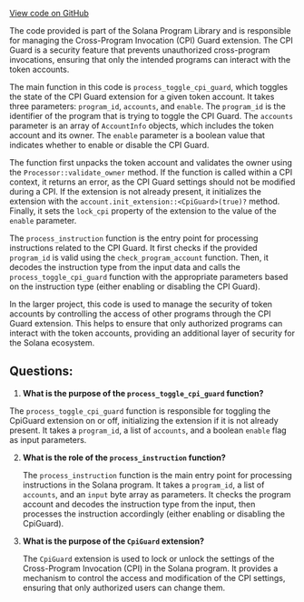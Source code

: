 [View code on GitHub](https://github.com/solana-labs/solana-program-library/token/program-2022/src/extension/cpi_guard/processor.rs)

The code provided is part of the Solana Program Library and is responsible for managing the Cross-Program Invocation (CPI) Guard extension. The CPI Guard is a security feature that prevents unauthorized cross-program invocations, ensuring that only the intended programs can interact with the token accounts.

The main function in this code is `process_toggle_cpi_guard`, which toggles the state of the CPI Guard extension for a given token account. It takes three parameters: `program_id`, `accounts`, and `enable`. The `program_id` is the identifier of the program that is trying to toggle the CPI Guard. The `accounts` parameter is an array of `AccountInfo` objects, which includes the token account and its owner. The `enable` parameter is a boolean value that indicates whether to enable or disable the CPI Guard.

The function first unpacks the token account and validates the owner using the `Processor::validate_owner` method. If the function is called within a CPI context, it returns an error, as the CPI Guard settings should not be modified during a CPI. If the extension is not already present, it initializes the extension with the `account.init_extension::<CpiGuard>(true)?` method. Finally, it sets the `lock_cpi` property of the extension to the value of the `enable` parameter.

The `process_instruction` function is the entry point for processing instructions related to the CPI Guard. It first checks if the provided `program_id` is valid using the `check_program_account` function. Then, it decodes the instruction type from the input data and calls the `process_toggle_cpi_guard` function with the appropriate parameters based on the instruction type (either enabling or disabling the CPI Guard).

In the larger project, this code is used to manage the security of token accounts by controlling the access of other programs through the CPI Guard extension. This helps to ensure that only authorized programs can interact with the token accounts, providing an additional layer of security for the Solana ecosystem.
## Questions: 
 1. **What is the purpose of the `process_toggle_cpi_guard` function?**

   The `process_toggle_cpi_guard` function is responsible for toggling the CpiGuard extension on or off, initializing the extension if it is not already present. It takes a `program_id`, a list of `accounts`, and a boolean `enable` flag as input parameters.

2. **What is the role of the `process_instruction` function?**

   The `process_instruction` function is the main entry point for processing instructions in the Solana program. It takes a `program_id`, a list of `accounts`, and an `input` byte array as parameters. It checks the program account and decodes the instruction type from the input, then processes the instruction accordingly (either enabling or disabling the CpiGuard).

3. **What is the purpose of the `CpiGuard` extension?**

   The `CpiGuard` extension is used to lock or unlock the settings of the Cross-Program Invocation (CPI) in the Solana program. It provides a mechanism to control the access and modification of the CPI settings, ensuring that only authorized users can change them.